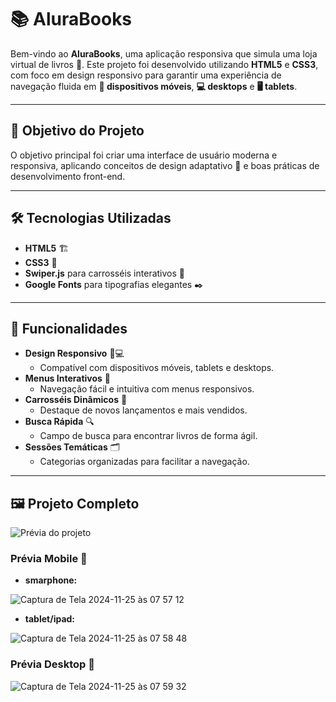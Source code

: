 # 📚 AluraBooks  

Bem-vindo ao **AluraBooks**, uma aplicação responsiva que simula uma loja virtual de livros 📖. Este projeto foi desenvolvido utilizando **HTML5** e **CSS3**, com foco em design responsivo para garantir uma experiência de navegação fluida em **📱 dispositivos móveis**, **💻 desktops** e **🖥️ tablets**.  

---

## 🎯 Objetivo do Projeto  

O objetivo principal foi criar uma interface de usuário moderna e responsiva, aplicando conceitos de design adaptativo 📐 e boas práticas de desenvolvimento front-end.  

---

## 🛠️ Tecnologias Utilizadas  

- **HTML5** 🏗️  
- **CSS3** 🎨  
- **Swiper.js** para carrosséis interativos 🎡  
- **Google Fonts** para tipografias elegantes ✒️  

---

## 🌟 Funcionalidades  

- **Design Responsivo** 📱💻  
  - Compatível com dispositivos móveis, tablets e desktops.  
- **Menus Interativos** 🧭  
  - Navegação fácil e intuitiva com menus responsivos.  
- **Carrosséis Dinâmicos** 🎠  
  - Destaque de novos lançamentos e mais vendidos.  
- **Busca Rápida** 🔍  
  - Campo de busca para encontrar livros de forma ágil.  
- **Sessões Temáticas** 🗂️  
  - Categorias organizadas para facilitar a navegação.  

---

## 🖼️ Projeto Completo

![Prévia do projeto](https://via.placeholder.com/1000x600.png?text=AluraBooks)  

### Prévia Mobile 📱



- **smarphone:**
  
![Captura de Tela 2024-11-25 às 07 57 12](https://github.com/user-attachments/assets/71cc12f7-1966-4556-b195-3c56bf6b5089)



- **tablet/ipad:**

![Captura de Tela 2024-11-25 às 07 58 48](https://github.com/user-attachments/assets/3de488f0-6fae-4263-a121-a02a319a99a6)



### Prévia Desktop 📱

![Captura de Tela 2024-11-25 às 07 59 32](https://github.com/user-attachments/assets/284fa1a6-c23f-4118-8abf-f76c66dbaf4d)


